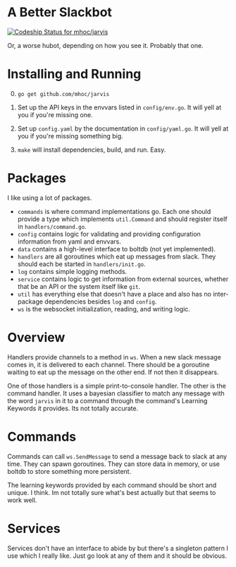 # A Better Slackbot

[ ![Codeship Status for mhoc/jarvis](https://codeship.com/projects/c137cad0-f434-0132-da6b-46341c668533/status?branch=master)](https://codeship.com/projects/85567)

Or, a worse hubot, depending on how you see it. Probably that one.

# Installing and Running

0. `go get github.com/mhoc/jarvis`

1. Set up the API keys in the envvars listed in `config/env.go`. It will yell at you if you're missing one.

2. Set up `config.yaml` by the documentation in `config/yaml.go`. It will yell at you if you're missing something big.

3. `make` will install dependencies, build, and run. Easy.

# Packages

I like using a lot of packages.

* `commands` is where command implementations go. Each one should provide a type which implements `util.Command` and should register itself in `handlers/command.go`.
* `config` contains logic for validating and providing configuration information from yaml and envvars.
* `data` contains a high-level interface to boltdb (not yet implemented).
* `handlers` are all goroutines which eat up messages from slack. They should each be started in `handlers/init.go`.
* `log` contains simple logging methods.
* `service` contains logic to get information from external sources, whether that be an API or the system itself like `git`.
* `util` has everything else that doesn't have a place and also has no inter-package dependencies besides `log` and `config`.
* `ws` is the websocket initialization, reading, and writing logic.

# Overview

Handlers provide channels to a method in `ws`. When a new slack message comes in, it is delivered to each channel. There should be a goroutine waiting to eat up the message on the other end. If not then it disappears.

One of those handlers is a simple print-to-console handler. The other is the command handler. It uses a bayesian classifier to match any message with the word `jarvis` in it to a command through the command's Learning Keywords it provides. Its not totally accurate.

# Commands

Commands can call `ws.SendMessage` to send a message back to slack at any time. They can spawn goroutines. They can store data in memory, or use boltdb to store something more persistent.

The learning keywords provided by each command should be short and unique. I think. Im not totally sure what's best actually but that seems to work well.

# Services

Services don't have an interface to abide by but there's a singleton pattern I use which I really like. Just go look at any of them and it should be obvious.
